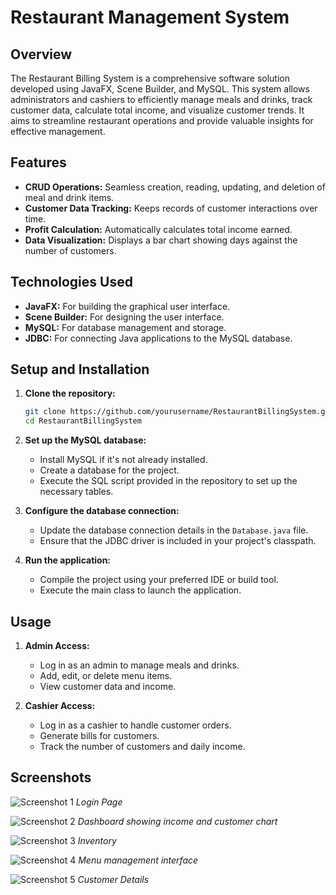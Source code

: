 # Restaurant Management System

## Overview

The Restaurant Billing System is a comprehensive software solution developed using JavaFX, Scene Builder, and MySQL. This system allows administrators and cashiers to efficiently manage meals and drinks, track customer data, calculate total income, and visualize customer trends. It aims to streamline restaurant operations and provide valuable insights for effective management.

## Features

- **CRUD Operations:** Seamless creation, reading, updating, and deletion of meal and drink items.
- **Customer Data Tracking:** Keeps records of customer interactions over time.
- **Profit Calculation:** Automatically calculates total income earned.
- **Data Visualization:** Displays a bar chart showing days against the number of customers.

## Technologies Used

- **JavaFX:** For building the graphical user interface.
- **Scene Builder:** For designing the user interface.
- **MySQL:** For database management and storage.
- **JDBC:** For connecting Java applications to the MySQL database.

## Setup and Installation

1. **Clone the repository:**
    ```bash
    git clone https://github.com/yourusername/RestaurantBillingSystem.git
    cd RestaurantBillingSystem
    ```

2. **Set up the MySQL database:**
    - Install MySQL if it's not already installed.
    - Create a database for the project.
    - Execute the SQL script provided in the repository to set up the necessary tables.

3. **Configure the database connection:**
    - Update the database connection details in the `Database.java` file.
    - Ensure that the JDBC driver is included in your project's classpath.

4. **Run the application:**
    - Compile the project using your preferred IDE or build tool.
    - Execute the main class to launch the application.

## Usage

1. **Admin Access:**
    - Log in as an admin to manage meals and drinks.
    - Add, edit, or delete menu items.
    - View customer data and income.

2. **Cashier Access:**
    - Log in as a cashier to handle customer orders.
    - Generate bills for customers.
    - Track the number of customers and daily income.

## Screenshots
![Screenshot 1](https://github.com/user-attachments/assets/d78c1640-4abe-49e4-b53f-b39ec9f94260)
*Login Page*


![Screenshot 2](https://github.com/user-attachments/assets/d3cb7fe8-0f1d-460c-b5bc-c2ff55ca9bdb)
*Dashboard showing income and customer chart*



![Screenshot 3](https://github.com/user-attachments/assets/24c21900-ce8e-457b-bb0e-c2544640f354)
*Inventory*

![Screenshot 4](https://github.com/user-attachments/assets/d26c5c58-fe52-4cc0-b855-1089296e647d)
*Menu management interface*

![Screenshot 5](https://github.com/user-attachments/assets/b4c5ce2b-2451-4780-8fa9-4d44893f4e71)
*Customer Details*
